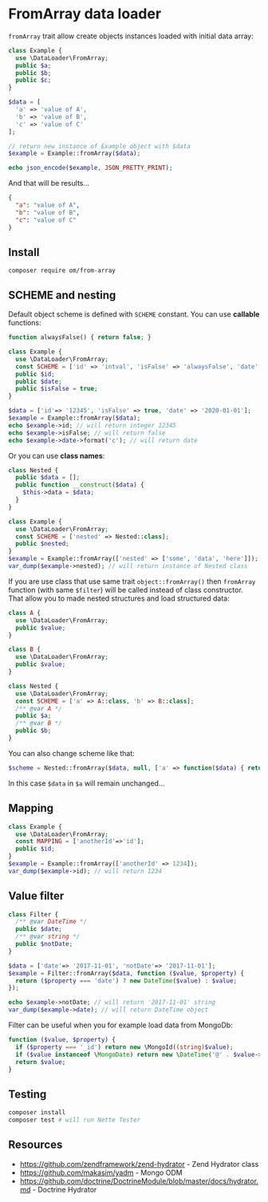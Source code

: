 # FromArray data loader

`fromArray` trait allow create objects instances loaded with initial data array:

```php
class Example {
  use \DataLoader\FromArray;
  public $a;
  public $b;
  public $c;
}

$data = [
  'a' => 'value of A',
  'b' => 'value of B', 
  'c' => 'value of C'
];

// return new instance of Example object with $data
$example = Example::fromArray($data); 

echo json_encode($example, JSON_PRETTY_PRINT);
```

And that will be results...

```json
{
  "a": "value of A",
  "b": "value of B",
  "c": "value of C"
}
```


## Install

```composer require om/from-array```

## SCHEME and nesting

Default object scheme is defined with `SCHEME` constant. You can use **callable** functions:

```php
function alwaysFalse() { return false; }

class Example {
  use \DataLoader\FromArray;
  const SCHEME = ['id' => 'intval', 'isFalse' => 'alwaysFalse', 'date' => DateTime::class];
  public $id;  
  public $date;  
  public $isFalse = true;  
}

$data = ['id'=> '12345', 'isFalse' => true, 'date' => '2020-01-01'];
$example = Example::fromArray($data);
echo $example->id; // will return integer 12345
echo $example->isFalse; // will return false
echo $example->date->format('c'); // will return date
```

Or you can use **class names**:

```php
class Nested {
  public $data = [];
  public function __construct($data) {
    $this->data = $data;
  }
}

class Example {
  use \DataLoader\FromArray;
  const SCHEME = ['nested' => Nested::class];
  public $nested;
}
$example = Example::fromArray(['nested' => ['some', 'data', 'here']]);
var_dump($example->nested); // will return instance of Nested class
```

If you are use class that use same trait `object::fromArray()` then `fromArray` function (with same `$filter`) 
will be called instead of class constructor. That allow you to made nested structures and load structured data:  

```php
class A {
  use \DataLoader\FromArray;
  public $value;
}

class B {
  use \DataLoader\FromArray;
  public $value;
}

class Nested {
  use \DataLoader\FromArray;
  const SCHEME = ['a' => A::class, 'b' => B::class];
  /** @var A */
  public $a;
  /** @var B */
  public $b;
}
```

You can also change scheme like that:

```php
$scheme = Nested::fromArray($data, null, ['a' => function($data) { return $data; }]);
```

In this case `$data` in `$a` will remain unchanged...  

## Mapping

```php
class Example {
  use \DataLoader\FromArray;
  const MAPPING = ['anotherId'=>'id'];
  public $id;
}
$example = Example::fromArray(['anotherId' => 1234]);
var_dump($example->id); // will return 1234
```

## Value filter

```php
class Filter {
  /** @var DateTime */
  public $date;
  /** @var string */
  public $notDate;
}

$data = ['date'=> '2017-11-01', 'notDate'=> '2017-11-01'];
$example = Filter::fromArray($data, function ($value, $property) {
  return ($property === 'date') ? new DateTime($value) : $value;
});

echo $example->notDate; // will return '2017-11-01' string
var_dump($example->date); // will return DateTime object
```

Filter can be useful when you for example load data from MongoDb:

```php
function ($value, $property) {
  if ($property === '_id') return new \MongoId((string)$value);
  if ($value instanceof \MongoDate) return new \DateTime('@' . $value->sec);
  return $value;
}
```

## Testing

```bash
composer install
composer test # will run Nette Tester
```


## Resources

* https://github.com/zendframework/zend-hydrator - Zend Hydrator class
* https://github.com/makasim/yadm - Mongo ODM
* https://github.com/doctrine/DoctrineModule/blob/master/docs/hydrator.md - Doctrine Hydrator

